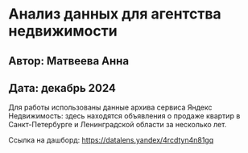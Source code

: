 # Анализ данных для агентства недвижимости
## Автор:  Матвеева Анна
## Дата: декабрь 2024

Для работы использованы данные архива сервиса Яндекс Недвижимость: здесь находятся объявления о продаже квартир в Санкт-Петербурге и Ленинградской области за несколько лет.

Ссылка на дашборд: https://datalens.yandex/4rcdtyn4n81gq

